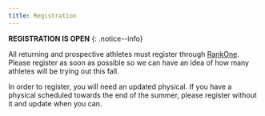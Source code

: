 ```yaml
---
title: Registration
---
```


__REGISTRATION IS OPEN__
{: .notice--info}

All returning and prospective athletes must register through [RankOne](https://www.rankone.com/Schedules/View_Schedule_All_Web.aspx?P=0&D=EF5D941A-8A5F-4D8D-A91A-9840FFB05D99&S=7449&Mt=0).
Please register as soon as possible so we can have an idea of how many athletes will be trying out this fall.

In order to register, you will need an updated physical.
If you have a physical scheduled towards the end of the summer, please register without it and update when you can.
